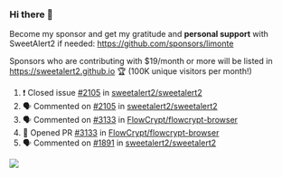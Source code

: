 ### Hi there 👋

Become my sponsor and get my gratitude and **personal support** with SweetAlert2 if needed: https://github.com/sponsors/limonte

Sponsors who are contributing with $19/month or more will be listed in https://sweetalert2.github.io 🏆 (100K unique visitors per month!)

<!--START_SECTION:activity-->
1. ❗️ Closed issue [#2105](https://github.com/sweetalert2/sweetalert2/issues/2105) in [sweetalert2/sweetalert2](https://github.com/sweetalert2/sweetalert2)
2. 🗣 Commented on [#2105](https://github.com/sweetalert2/sweetalert2/issues/2105) in [sweetalert2/sweetalert2](https://github.com/sweetalert2/sweetalert2)
3. 🗣 Commented on [#3133](https://github.com/FlowCrypt/flowcrypt-browser/issues/3133) in [FlowCrypt/flowcrypt-browser](https://github.com/FlowCrypt/flowcrypt-browser)
4. 💪 Opened PR [#3133](https://github.com/FlowCrypt/flowcrypt-browser/pull/3133) in [FlowCrypt/flowcrypt-browser](https://github.com/FlowCrypt/flowcrypt-browser)
5. 🗣 Commented on [#1891](https://github.com/sweetalert2/sweetalert2/issues/1891) in [sweetalert2/sweetalert2](https://github.com/sweetalert2/sweetalert2)
<!--END_SECTION:activity-->

![](https://github-readme-stats.vercel.app/api?username=limonte&theme=vue&show_icons=true)

